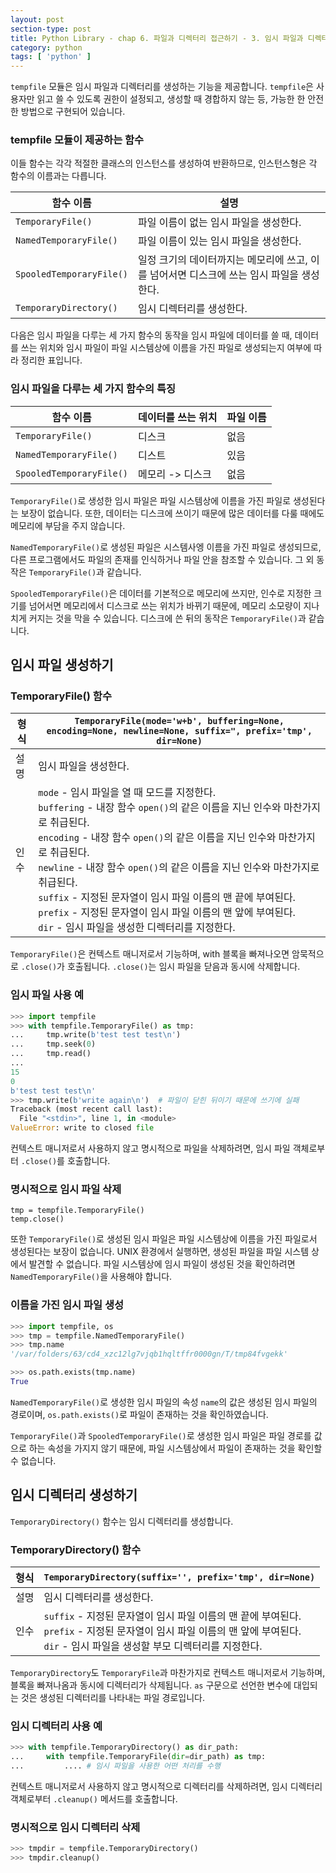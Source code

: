 ```yaml
---
layout: post
section-type: post
title: Python Library - chap 6. 파일과 디렉터리 접근하기 - 3. 임시 파일과 디렉터리 만들기
category: python
tags: [ 'python' ]
---
```


`tempfile` 모듈은 임시 파일과 디렉터리를 생성하는 기능을 제공합니다. `tempfile`은 사용자만 읽고 쓸 수 있도록 권한이 설정되고, 생성할 때 경합하지 않는 등, 가능한 한 안전한 방법으로 구현되어 있습니다.  

### tempfile 모듈이 제공하는 함수
이들 함수는 각각 적절한 클래스의 인스턴스를 생성하여 반환하므로, 인스턴스형은 각 함수의 이름과는 다릅니다.

함수 이름 | 설명
---|---
`TemporaryFile()` | 파일 이름이 없는 임시 파일을 생성한다.
`NamedTemporaryFile()` | 파일 이름이 있는 임시 파일을 생성한다.
`SpooledTemporaryFile()` | 일정 크기의 데이터까지는 메모리에 쓰고, 이를 넘어서면 디스크에 쓰는 임시 파일을 생성한다.
`TemporaryDirectory()` | 임시 디렉터리를 생성한다.

다음은 임시 파일을 다루는 세 가지 함수의 동작을 임시 파일에 데이터를 쓸 때, 데이터를 쓰는 위치와 임시 파일이 파일 시스템상에 이름을 가진 파일로 생성되는지 여부에 따라 정리한 표입니다.

### 임시 파일을 다루는 세 가지 함수의 특징

함수 이름 | 데이터를 쓰는 위치 | 파일 이름
---|---|---
`TemporaryFile()` | 디스크 | 없음
`NamedTemporaryFile()` | 디스트 | 있음
`SpooledTemporaryFile()` | 메모리 -> 디스크 | 없음

`TemporaryFile()`로 생성한 임시 파일은 파일 시스템상에 이름을 가진 파일로 생성된다는 보장이 없습니다. 또한, 데이터는 디스크에 쓰이기 때문에 많은 데이터를 다룰 때에도 메모리에 부담을 주지 않습니다.  

`NamedTemporaryFile()`로 생성된 파일은 시스템사엥 이름을 가진 파일로 생성되므로, 다른 프로그램에서도 파일의 존재를 인식하거나 파일 안을 참조할 수 있습니다. 그 외 동작은 `TemporaryFile()`과 같습니다.  

`SpooledTemporaryFile()`은 데이터를 기본적으로 메모리에 쓰지만, 인수로 지정한 크기를 넘어서면 메모리에서 디스크로 쓰는 위치가 바뀌기 때문에, 메모리 소모량이 지나치게 커지는 것을 막을 수 있습니다. 디스크에 쓴 뒤의 동작은 `TemporaryFile()`과 같습니다.

## 임시 파일 생성하기

### TemporaryFile() 함수

형식 | `TemporaryFile(mode='w+b', buffering=None, encoding=None, newline=None, suffix=", prefix='tmp', dir=None)`
---|---
설명 | 임시 파일을 생성한다.
인수 | `mode` - 임시 파일을 열 때 모드를 지정한다. <br> `buffering` - 내장 함수 `open()`의 같은 이름을 지닌 인수와 마찬가지로 취급된다. <br> `encoding` - 내장 함수 `open()`의 같은 이름을 지닌 인수와 마찬가지로 취급된다. <br> `newline` - 내장 함수 `open()`의 같은 이름을 지닌 인수와 마찬가지로 취급된다. <br> `suffix` - 지정된 문자열이 임시 파일 이름의 맨 끝에 부여된다. <br> `prefix` - 지정된 문자열이 임시 파일 이름의 맨 앞에 부여된다. <br> `dir` - 임시 파일을 생성한 디렉터리를 지정한다.

`TemporaryFile()`은 컨텍스트 매니저로서 기능하며, with 블록을 빠져나오면 암묵적으로 `.close()`가 호출됩니다. `.close()`는 임시 파일을 닫음과 동시에 삭제합니다.

### 임시 파일 사용 예

```python
>>> import tempfile
>>> with tempfile.TemporaryFile() as tmp:
...     tmp.write(b'test test test\n')
...     tmp.seek(0)
...     tmp.read()
...
15
0
b'test test test\n'
>>> tmp.write(b'write again\n')  # 파일이 닫힌 뒤이기 때문에 쓰기에 실패
Traceback (most recent call last):
  File "<stdin>", line 1, in <module>
ValueError: write to closed file
```
컨텍스트 매니저로서 사용하지 않고 명시적으로 파일을 삭제하려면, 임시 파일 객체로부터 `.close()`를 호출합니다.

### 명시적으로 임시 파일 삭제

```
tmp = tempfile.TemporaryFile()
temp.close()
```

또한 `TemporaryFile()`로 생성된 임시 파일은 파일 시스템상에 이름을 가진 파일로서 생성된다는 보장이 없습니다. UNIX 환경에서 실행하면, 생성된 파일을 파일 시스템 상에서 발견할 수 없습니다. 파일 시스템상에 임시 파일이 생성된 것을 확인하려면 `NamedTemporaryFile()`을 사용해야 합니다.

### 이름을 가진 임시 파일 생성

```python
>>> import tempfile, os
>>> tmp = tempfile.NamedTemporaryFile()
>>> tmp.name
'/var/folders/63/cd4_xzc12lg7vjqb1hqltffr0000gn/T/tmp84fvgekk'

>>> os.path.exists(tmp.name)
True
```

`NamedTemporaryFile()`로 생성한 임시 파일의 속성 `name`의 값은 생성된 임시 파일의 경로이며, `os.path.exists()`로 파일이 존재하는 것을 확인하였습니다.  

`TemporaryFile()`과 `SpooledTemporaryFile()`로 생성한 임시 파일은 파일 경로를 값으로 하는 속성을 가지지 않기 때문에, 파일 시스템상에서 파일이 존재하는 것을 확인할 수 없습니다.

## 임시 디렉터리 생성하기

`TemporaryDirectory()` 함수는 임시 디렉터리를 생성합니다.

### TemporaryDirectory() 함수

형식 | `TemporaryDirectory(suffix='', prefix='tmp', dir=None)`
---|---
설명 | 임시 디렉터리를 생성한다.
인수 | `suffix` - 지정된 문자열이 임시 파일 이름의 맨 끝에 부여된다. <br> `prefix` - 지정된 문자열이 임시 파일 이름의 맨 앞에 부여된다. <br> `dir` - 임시 파일을 생성할 부모 디렉터리를 지정한다.

`TemporaryDirectory`도 `TemporaryFile`과 마찬가지로 컨텍스트 매니저로서 기능하며, 블록을 빠져나옴과 동시에 디렉터리가 삭제됩니다. `as` 구문으로 선언한 변수에 대입되는 것은 생성된 디렉터리를 나타내는 파일 경로입니다.

### 임시 디렉터리 사용 예

```python
>>> with tempfile.TemporaryDirectory() as dir_path:
...     with tempfile.TemporaryFile(dir=dir_path) as tmp:
...         .... # 임시 파일을 사용한 어떤 처리를 수행
```

컨텍스트 매니저로서 사용하지 않고 명시적으로 디렉터리를 삭제하려면, 임시 디렉터리 객체로부터 `.cleanup()` 메서드를 호출합니다.

### 명시적으로 임시 디렉터리 삭제

```python
>>> tmpdir = tempfile.TemporaryDirectory()
>>> tmpdir.cleanup()
```
